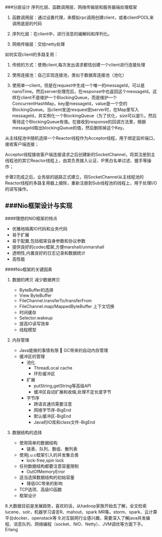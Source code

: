 ###分层设计
序列化层、函数调用层、网络传输层和服务器端处理框架

1. 函数调用层：通过设置代理，来模拟rpc调用创建client，或者clientPOOL来调用底层的代码

2. 序列化层：在client中，进行消息的编解码和序列化。

3. 网络传输层：交给netty处理

如何实现client的多路复用：

1. 传统的方式：使用client,每次发出请求都信创建一个client进行连接处理

2. 使用连接池：自己实现连接池，类似于数据库连接池（池化）

3. 使用单一client，但是在request中生成一个唯一的messageId，可以是nanoTime。然后server处理完后，在response中也返回这个messageId。这样在client不是维护一个BlockingQueue，而是维护一个ConcurrentHashMap，key是messageId，value是一个空的BlockingQueue。当client发送resquest到server时，在Map里写入messageId，并实例化一个BlockingQueue（为了优化，size可以是1）。然后等待这个BlockingQueue有值。在接收到response的回调方法里，根据messageId取出blockingQueue的值，然后删除掉这个Key。




从主线程池中随机选择一个Reactor线程作为Acceptor线程，用于绑定监听端口，接收客户端连接；

Acceptor线程接收客户端连接请求之后创建新的SocketChannel，将其注册到主线程池的其它Reactor线程上，由其负责接入认证、IP黑白名单过滤、握手等操作；

步骤2完成之后，业务层的链路正式建立，将SocketChannel从主线程池的Reactor线程的多路复用器上摘除，重新注册到Sub线程池的线程上，用于处理I/O的读写操作。

###Nio框架设计与实现
----
####理想的NIO框架的特点

* 优雅地隔离IO代码和业务代码
* 易于扩展
* 易于配置,包括框架自身参数和协议参数
* 提供良好的codec框架,方便marshall/unmarshall 
* 透明性,内置良好的日志记录和数据统计
* 高性能


####Nio框架的关键因素
1. 数据的拷贝
   减少数据拷贝
     * ByteBuffer的选择
     * View ByteBuffer
     * FileChannel.transferTo/transferFrom 
     * FileChannel.map/MappedByteBuffer
   上下文切换
     *  时间缓存
     *  Selector.wakeup
     *  提高IO读写效率
     *  线程模型
     
2. 内存管理
   * Java能做的事情有限
          GC带来的自动内存管理
   * 缓冲区的管理
      *  池化
           *  ThreadLocal cache
           *  环形缓冲区
      *  扩展
           *  putString,getString等高级API
           *  缓冲区自动扩展和收缩,处理不定长度字节
      *  字节序
           * 跨语言通讯需要注意
           *  网络字节序-BigEnd
           *  默认缓冲区-BigEnd
           *  Java的IO库和class文件-BigEnd
           
3. 数据结构的选择
   *  使用简单的数据结构
      *  链表、队列、数组、散列表
   *  使用j.u.c框架引入的并发集合类
      *  lock-free,spin lock
   *  任何数据结构都要注意容量限制
      *  OutOfMemoryError
   *  适当选择数据结构的初始容量 
      *  降低GC带来的影响
   *  TCP选项、高级IO函数
   *  框架设计


8.大数据目前是发展趋势，喜欢的话，从hadoop家族开始去了解，全文检索lucene、solr，机器学习语言R、mahout、spark MR等。storm、spark、云计算平台docker、openstack等
9.对互联网行业感兴趣，需要深入了解java并发编程、消息队列、网络编程（socket、NIO、Netty）、JVM调优等方面下手。
Erlang
